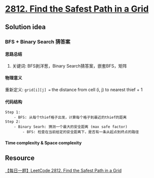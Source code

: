 # [2812. Find the Safest Path in a Grid](https://leetcode.com/problems/find-the-safest-path-in-a-grid/)

## Solution idea
### BFS + Binary Search 猜答案
#### 思路总结
1. 关键词: BFS剥洋葱，Binary Search猜答案，嵌套BFS，矩阵


#### 物理意义
重新定义: `grid[i][j] =` the distance from cell (i, j) to nearest thief + 1
#### 代码结构
```
Step 1:
    - BFS: 从每个thief格子出发，计算每个格子到最近的thief的距离
Step 2:
    - Binary Searh: 猜测一个最大的安全距离 (max safe factor)
        - BFS: 检查在当前给定的安全距离下，是否有一条从起点到终点的路径
```

#### Time complexity & Space complexity

## Resource
[【每日一题】LeetCode 2812. Find the Safest Path in a Grid](https://www.youtube.com/watch?v=OjzQ6TmMh6k&ab_channel=HuifengGuan)